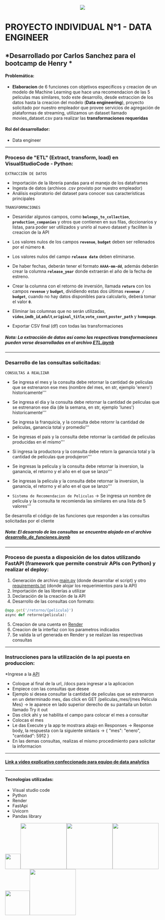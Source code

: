 <p align=center><img src=https://assets.soyhenry.com/logos/LOGO-HENRY-04.png><p>

# PROYECTO INDIVIDUAL N°1 - DATA ENGINEER

## *Desarrollado por Carlos Sanchez para el bootcamp de Henry * 


#### Problemática:
- **Elaboracion** de 6 funciones con objetivos especificos y creacion de un modelo de Machine Learning que hace una recomendacion de las 5 peliculas mas similares, todo este desarrollo, desde extraccion de los datos hasta la creacion del modelo (**Data engineering**), proyecto solicitado por nuestro empleador que provee servicios de agregación de plataformas de streaming, utilizamos un dataset llamado movies_dataset.csv para realizar las **transformaciones requeridas** 

#### Rol del desarrollador:
- Data engineer

<hr> 

### Proceso de "ETL" (Extract, transform, load) en VisualStudioCode - Python:

`EXTRACCIÓN DE DATOS`


+ Importación de la librería pandas para el manejo de los dataframes
+ Ingesta de datos (archivos .csv provisto por nuestro empleador)
+ Análisis exploratorio del dataset para conocer sus características principales
   
`TRANSFORMACIONES`

+ Desanidar algunos campos, como **`belongs_to_collection`**, **`production_companies`** y otros que contienen en sus filas, diccionarios y listas, para poder ser utilizados y unirlo al nuevo dataset y faciliten la creacion de la API

+ Los valores nulos de los campos **`revenue`**, **`budget`** deben ser rellenados por el número **`0`**.
  
+ Los valores nulos del campo **`release date`** deben eliminarse.

+ De haber fechas, deberán tener el formato **`AAAA-mm-dd`**, además deberán crear la columna **`release_year`** donde extraerán el año de la fecha de estreno.

+ Crear la columna con el retorno de inversión, llamada **`return`** con los campos **`revenue`** y **`budget`**, dividiendo estas dos últimas **`revenue / budget`**, cuando no hay datos disponibles para calcularlo, deberá tomar el valor **`0`**.

+ Eliminar las columnas que no serán utilizadas, **`video`**,**`imdb_id`**,**`adult`**,**`original_title`**,**`vote_count`**,**`poster_path`** y **`homepage`**.

+  Exportar CSV final (df) con todas las transformaciones

##### *Nota: La extracción de datos así como las respectivas transformaciones pueden verse desarrolladas en el archivo [ETL.ipynb]( https://github.com/CASA27/MLOPs/blob/main/ETL.ipynb)*
  
  <hr> 

### Desarrollo de las consultas solicitadas:

`CONSULTAS A REALIZAR`

+ Se ingresa el mes y la consulta debe retornar la cantidad de peliculas que se estrenaron ese mes (nombre del mes, en str, ejemplo 'enero') historicamente'''

+ Se ingresa el dia y la consulta debe retornar la cantidad de peliculas que se estrenaron ese dia (de la semana, en str, ejemplo 'lunes') historicamente'''

+ Se ingresa la franquicia, y la consulta debe retornr la cantidad de peliculas, ganancia total y promedio'''

+ Se ingresas el pais y la consulta debe retornar la cantidad de peliculas producidas en el mismo'''

+ Si ingresa la productora y la consulta debe retorn la ganancia total y la cantidad de peliculas que produjeron'''

+ Se ingresas la pelicula y la consulta debe retornar la inversion, la ganancia, el retorno y el año en el que se lanzo'''

+ Se ingresas la pelicula y la consulta debe retornar la inversion, la ganancia, el retorno y el año en el que se lanzo'''


+ `Sistema de Recomendacion de Peliculas` → Se ingresa un nombre de pelicula y la consulta te recomienda las similares en una lista de 5 valores'''


Se desarrolla el código de las funciones que responden a las consultas solicitadas por el cliente

##### *Nota: El desarrolo de las consultas se encuentra alojado en el archivo [desarrollo_de_funciones.ipynb](https://github.com/CASA27/MLOPs/blob/main/desarrollo_de_funciones.ipynb)*

<hr>

### Proceso de puesta a disposición de los datos utilizando FastAPI (framework que permite construir APIs con Python) y realizar el deploy: 
1. Generación de archivo [main.py](https://github.com/CASA27/MLOPs/blob/main/main.py) (donde desarrollar el script) y otro [requirements.txt](https://github.com/CASA27/MLOPs/blob/main/requirements.txt) (donde alojar los requerimientos para la API)
2. Importación de las librerías a utilizar
3. Declaración de la creación de la API 
4. Desarrollo de las consultas con formato:
   
```ruby
@app.get('/retorno/{pelicula}')
async def retorno(pelicula):
```

5. Creacion de una cuenta en [Render](https://render.com)
6. Creacion de la interfaz con los parametros indicados 
7. Se valida la url generada en Render y se realizan las respectivas consultas

<hr>

### Instrucciones para la utilización de la api puesta en produccion: 

*Ingrese a la [API](https://proyecto-vesv.onrender.com)
+ Coloque al final de la url, /docs para ingresar a la aplicacion 
+ Empiece con las consultas que desee 
+ Ejemplo si desea consultar la cantidad de peliculas que se estrenaron en un determinado mes, das click en GET /peliculas_mes/{mes Pelicula Mes} → le aparece en lado superior derecho de su pantalla un boton llamado Try it out 
+ Das click ahi y se habilita el campo para colocar el mes a consultar 
+ Colocas el mes
+ Le das Execute y la app te mostrara abajo en Responses → Response body, la respuesta con la siguiente sintaxis → 
{
  "mes": "enero",
  "cantidad": 5912
}
+ En las demas consultas, realizas el mismo procedimiento para solicitar la informacion

<hr> 

#### [Link a video explicativo confeccionado para equipo de data analytics](https://www.youtube.com/watch?v=WUqeqOXOoeg "Proyecto Individual data engineer - Henry bootcamp")

<hr> 

#### Tecnologías utilizadas:
- Visual studio code
- Python
- Render
- FastApi
- Uvicorn
- Pandas library

  
<img src="https://visualstudio.microsoft.com/wp-content/uploads/2019/06/vs-code-responsive-01.svg" width="50"/><img src="https://www.python.org/static/community_logos/python-logo.png" width="150"/><img src="https://techcrunch.com/wp-content/uploads/2019/10/render-logo-wordmark.png?w=764" width="150"/><img src="https://fastapi.tiangolo.com/img/logo-margin/logo-teal.png" width="150"/><img src="https://raw.githubusercontent.com/tomchristie/uvicorn/master/docs/uvicorn.png" width="80"/><img src="https://upload.wikimedia.org/wikipedia/commons/thumb/e/ed/Pandas_logo.svg/1920px-Pandas_logo.svg.png" width="150"/>